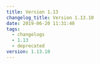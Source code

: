 ```yaml
---
title: Version 1.13
changelog_title: Version 1.13.10
date: 2019-06-20 11:31:40
tags:
  - changelogs
  - 1.13
  - deprecated
version: 1.13.10
---
```


<script src="https://gist.github.com/spinnaker-release/3056119e8dd52f5d24041fdf0a42fe3e.js"/>
